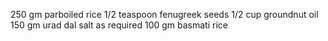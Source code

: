 250 gm parboiled rice
1/2 teaspoon fenugreek seeds
1/2 cup groundnut oil
150 gm urad dal
salt as required
100 gm basmati rice